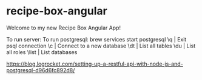 # recipe-box-angular

Welcome to my new Recipe Box Angular App!

To run server: 
To run postgresql: brew services start postgresql
\q | Exit psql connection
\c | Connect to a new database
\dt | List all tables
\du | List all roles
\list | List databases

https://blog.logrocket.com/setting-up-a-restful-api-with-node-js-and-postgresql-d96d6fc892d8/